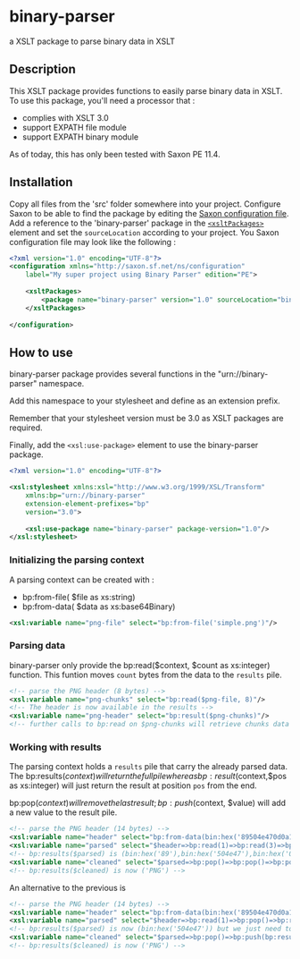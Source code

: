 # binary-parser
a XSLT package to parse binary data in XSLT

## Description

This XSLT package provides functions to easily parse binary data in XSLT. 
To use this package, you'll need a processor that :
  - complies with XSLT 3.0
  - support EXPATH file module
  - support EXPATH binary module
 
 As of today, this has only been tested with Saxon PE 11.4.

## Installation

Copy all files from the 'src' folder somewhere into your project.
Configure Saxon to be able to find the package by editing the [Saxon configuration file](https://www.saxonica.com/documentation11/index.html#!configuration/configuration-file).
Add a reference to the 'binary-parser' package in the [`<xsltPackages>`](https://www.saxonica.com/documentation11/index.html#!configuration/configuration-file/config-xsltPackages)  element and set the `sourceLocation` according to your project.
You Saxon configuration file may look like the following :

```xml
<?xml version="1.0" encoding="UTF-8"?>
<configuration xmlns="http://saxon.sf.net/ns/configuration"
    label="My super project using Binary Parser" edition="PE">
    
    <xsltPackages>
        <package name="binary-parser" version="1.0" sourceLocation="binary-parser/binaryParser.xsl"/>
    </xsltPackages>  
    
</configuration>
```

## How to use

binary-parser package provides several functions in the "urn://binary-parser" namespace.

Add this namespace to your stylesheet and define as an extension prefix.

Remember that your stylesheet version must be 3.0 as XSLT packages are required.

Finally, add the `<xsl:use-package>` element to use the binary-parser package.

```xml
<?xml version="1.0" encoding="UTF-8"?>

<xsl:stylesheet xmlns:xsl="http://www.w3.org/1999/XSL/Transform"
    xmlns:bp="urn://binary-parser"
    extension-element-prefixes="bp"
    version="3.0">
    
    <xsl:use-package name="binary-parser" package-version="1.0"/>
</xsl:stylesheet>
```

### Initializing the parsing context

A parsing context can be created with :
  - bp:from-file( $file as xs:string) 
  - bp:from-data( $data as xs:base64Binary)

```xml
<xsl:variable name="png-file" select="bp:from-file('simple.png')"/>
```

### Parsing data

binary-parser only provide the bp:read($context, $count as xs:integer) function.
This funtion moves `count` bytes from the data to the `results` pile.

```xml
<!-- parse the PNG header (8 bytes) -->
<xsl:variable name="png-chunks" select="bp:read($png-file, 8)"/>
<!-- The header is now available in the results -->
<xsl:variable name="png-header" select="bp:result($png-chunks)"/>
<!-- further calls to bp:read on $png-chunks will retrieve chunks data -->
```

### Working with results

The parsing context holds a `results` pile that carry the already parsed data. The bp:results($context) will return the full pile whereas bp:result($context,$pos as xs:integer) will just return the result at position `pos` from the end. 

bp:pop($context) will remove the last result; bp:push($context, $value) will add a new value to the result pile.

```xml
<!-- parse the PNG header (14 bytes) -->
<xsl:variable name="header" select="bp:from-data(bin:hex('89504e470d0a1a0d'))"/>
<xsl:variable name="parsed" select="$header=>bp:read(1)=>bp:read(3)=>bp:read(2)=>bp:read(1)=>bp:read(1)"/>
<!-- bp:results($parsed) is (bin:hex('89'),bin:hex('504e47'),bin:hex('0d0a'),bin:hex('1a'),bin:hex('0d')) but we just want to keep the 3 bytes field converted as a string -->
<xsl:variable name="cleaned" select="$parsed=>bp:pop()=>bp:pop()=>bp:pop()=>bp:pop()=>bp:pop()=>bp:push(bp:result($parsed,4)=>bin:decode-string())"/>
<!-- bp:results($cleaned) is now ('PNG') -->
```

An alternative to the previous is
```xml
<!-- parse the PNG header (14 bytes) -->
<xsl:variable name="header" select="bp:from-data(bin:hex('89504e470d0a1a0d'))"/>
<xsl:variable name="parsed" select="$header=>bp:read(1)=>bp:pop()=>bp:read(3)=>bp:read(2)=>bp:pop()=>bp:read(1)=>bp:pop()=>bp:read(1)=>bp:pop()"/>
<!-- bp:results($parsed) is now (bin:hex('504e47')) but we just need to convert as a string -->
<xsl:variable name="cleaned" select="$parsed=>bp:pop()=>bp:push(bp:result($parsed,1)=>bin:decode-string())"/>
<!-- bp:results($cleaned) is now ('PNG') -->
```
